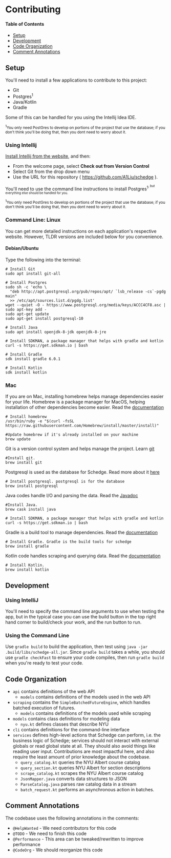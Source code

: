# Contributing

#### Table of Contents
- [Setup](#user-content-setup)
- [Development](#user-content-development)
- [Code Organization](#user-content-code-organization)
- [Comment Annotations](#user-content-comment-annotations)

## Setup
You'll need to install a few applications to contribute to this project:

- Git
- Postgres<sup>1</sup>
- Java/Kotlin
- Gradle

Some of this can be handled for you using the Intellij Idea IDE.

<small><sup>1</sup>You only need PostGres to develop on portions of the project
that use the database; if you don't think you'll be doing that, then you dont need
to worry about it.</small>

<!-- @HelpWanted More detailed explanation of what to do for Intellij -->
### Using Intellij
[Install Intellij from the website][intellij-download], and then:
- From the welcome page, select **Check out from Version Control**
- Select Git from the drop down menu
- Use the URL for this repository ( https://github.com/A1Liu/schedge ).

You'll need to use the command line instructions to install Postgres<sup>1<sup>,
but everything else should be handled for you.

[intellij-download]: https://www.jetbrains.com/idea/download/index.html

<small><sup>1</sup>You only need PostGres to develop on portions of the project
that use the database; if you don't think you'll be doing that, then you dont need
to worry about it.</small>

<!-- @HelpWanted Add command line installation instructions for more OSes -->
### Command Line: Linux
You can get more detailed instructions on each application's respective website.
However, TLDR versions are included below for you convenience.

#### Debian/Ubuntu
Type the following into the terminal:

```shell script
# Install Git
sudo apt install git-all

# Install Postgres
sudo sh -c 'echo \
  "deb http://apt.postgresql.org/pub/repos/apt/ `lsb_release -cs`-pgdg main"
  >> /etc/apt/sources.list.d/pgdg.list'
wget --quiet -O - https://www.postgresql.org/media/keys/ACCC4CF8.asc | sudo apt-key add -
sudo apt-get update
sudo apt-get install postgresql-10

# Install Java
sudo apt install openjdk-8-jdk openjdk-8-jre

# Install SDKMAN, a package manager that helps with gradle and kotlin
curl -s https://get.sdkman.io | bash

# Install Gradle
sdk install gradle 6.0.1

# Install Kotlin
sdk install kotlin
```

### Mac
If you are on Mac, installing homebrew helps manage dependencies easier for your life.
Homebrew is a package manager for MacOS, helping installation of other dependencies become easier. 
Read the [documentation](https://docs.brew.sh/)
```shell script
# Install homebrew
/usr/bin/ruby -e "$(curl -fsSL https://raw.githubusercontent.com/Homebrew/install/master/install)"

#Update homebrew if it's already installed on your machine
brew update
```
Git is a version control system and helps manage the project. Learn [git](https://www.tutorialspoint.com/git/index.htm)
```shell script
#Install git.
brew install git 
```
Postgresql is used as the database for Schedge. Read more about it [here](https://www.postgresql.org/about/)
```shell script
# Install postgresql. postgresql is for the database
brew install postgresql
``` 
Java codes handle I/O and parsing the data. Read the [Javadoc](https://docs.oracle.com/javase/7/docs/api/)
```shell script
#Install Java.
brew cask install java
```
```shell script
# Install SDKMAN, a package manager that helps with gradle and kotlin
curl -s https://get.sdkman.io | bash
```
Gradle is a build tool to manage dependencies. Read the [documentation](https://docs.gradle.org/current/userguide/what_is_gradle.html)
```shell script
# Install Gradle. Gradle is the build tools for schedge
brew install gradle
```
Kotlin code handles scraping and querying data. Read the [documentation](https://kotlinlang.org/docs/reference/)
```shell script
# Install Kotlin.
brew install kotlin
```

## Development

<!-- @HelpWanted Make this more detailed -->
### Using IntelliJ
You'll need to specify the command line arguments to use when testing the app, but
in the typical case you can use the build button in the top right hand corner to
build/check your work, and the run button to run.

### Using the Command Line
Use `gradle build` to build the application, then test using
`java -jar .build/libs/schedge-all.jar`. Since `gradle build` takes a while, you
should use `gradle checkFast` to ensure your code compiles, then run `gradle build`
when you're ready to test your code.

## Code Organization
- `api` contains definitions of the web API
  - `models` contains definitions of the models used in the web API
- `scraping` contains the `SimpleBatchedFutureEngine`, which handles batched execution
  of futures.
  - `models` contains definitions of the models used while scraping
- `models` contains class definitions for modeling data
  - `nyu.kt` defines classes that describe NYU
- `cli` contains definitions for the command-line interface
- `services` defines high-level actions that Schedge can perform, i.e. the
  business logic of Schedge; services should not interact with external globals
  or read global state at all. They should also avoid things like reading user
  input. Contributions are most impactful here, and also require the least amount
  of prior knowledge about the codebase.
  - `query_catalog.kt` queries the NYU Albert course catalog
  - `query_section.kt` queries NYU Albert for section descriptions
  - `scrape_catalog.kt` scrapes the NYU Albert course catalog
  - `JsonMapper.java` converts data structures to JSON
  - `ParseCatalog.java` parses raw catalog data in a stream
  - `batch_request.kt` performs an asynchronous action in batches.

## Comment Annotations
The codebase uses the following annotations in the comments:

- `@HelpWanted` - We need contributors for this code
- `@TODO` - We need to finish this code
- `@Performance` - This area can be tweaked/rewritten to improve performance
- `@CodeOrg` - We should reorganize this code

